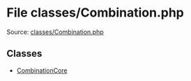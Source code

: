 File classes/Combination.php
=========

Source: [classes/Combination.php](https://github.com/PrestaShop/PrestaShop/blob/1.5.6.3/classes/Combination.php)


Classes
-------

* [CombinationCore](class.CombinationCore.md)

